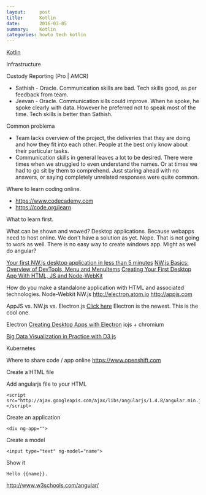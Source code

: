 ```yaml
---
layout:     post
title:      Kotlin
date:       2016-03-05 
summary:    Kotlin 
categories: howto tech kotlin
---
```



[Kotlin](https://medium.com/@sergii/say-hello-to-kotlin-78d8afff14a#.fbbr4lgyf)



Infrastructure 


Custody Reporting (Pro | AMCR)
  * Sathish - Oracle. Communication skills are bad. Tech skills good, as per feedback from team.
  * Jeevan - Oracle. Communication sills could improve. When he spoke, he spoke clearly with data. However he preferred not to speak most of the time. Tech skills is better than Sathish. 

Common problema
  * Team lacks overview of the project, the deliveries that they are doing and how they fit into each other. People at the best only know about their particular tasks. 
  * Communication skills in general leaves a lot to be desired. There were times when we struggled to even understand the names. Or at times we had to go sit by them to comprehend. Just staring ahead with no answers, or saying completely unrelated responses were quite common.  


Where to learn coding online. 
  * https://www.codecademy.com
  * https://code.org/learn

What to learn first. 

What can be shown and wowed? 
Desktop applications. Because webapps need to host online. We don't have a solution as yet.
Nope. That is not going to work as well. There is no easy way to create windows app. 
Might as well do angular? 



[Your first NW.js desktop application in less than 5 minutes](https://egghead.io/lessons/javascript-your-first-nw-js-desktop-application-in-less-than-5-minutes)
[NW.js Basics: Overview of DevTools, Menu and MenuItems](https://egghead.io/lessons/javascript-nw-js-basics-overview-of-devtools-menu-and-menuitems)
[Creating Your First Desktop App With HTML, JS and Node-WebKit](http://tutorialzine.com/2015/01/your-first-node-webkit-app/)


How do you make a standalone application with HTML and associated technologies. 
Node-Webkit NW.js 
http://electron.atom.io
http://appjs.com


AppJS vs. NW.js vs. Electron.js
[Click here](http://www.tivix.com/blog/nwjs-and-electronjs-web-technology-desktop/)
Electron is the newest. This is the cool one. 


Electron 
[Creating Desktop Apps with Electron](https://www.youtube.com/watch?v=ojX5yz35v4M)
iojs + chromium 


[Big Data Visualization in Practice with D3.js](https://www.youtube.com/watch?v=tSdVrfKmMbY)


Kubernetes


Where to share code / app online 
https://www.openshift.com


Create a HTML file

Add angularjs file to your HTML 
```
<script src="http://ajax.googleapis.com/ajax/libs/angularjs/1.4.8/angular.min.js"></script>
```

Create an application  
```
<div ng-app="">
```

Create a model 
```
<input type="text" ng-model="name">
```

Show it 
```
Hello {{name}}.  
```



http://www.w3schools.com/angular/
